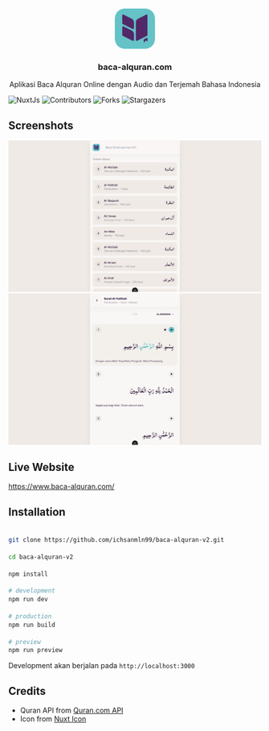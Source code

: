 <br/>
<p align="center">
  <a href="https://github.com/ichsanmln99/baca-alquran-v2">
    <img src="public/icons/icon-96x96.png" alt="Logo" width="80" height="80">
  </a>

  <h3 align="center">baca-alquran.com</h3>

  <p align="center">
    Aplikasi Baca Alquran Online dengan Audio dan Terjemah Bahasa Indonesia
  </p>
</p>

![NuxtJs](https://img.shields.io/badge/Nuxt%203-Typescript-blue?logo=Nuxt.js)
![Contributors](https://img.shields.io/github/contributors/ichsanmln99/baca-alquran-v2?color=dark-green)
![Forks](https://img.shields.io/github/forks/ichsanmln99/baca-alquran-v2?style=social)
![Stargazers](https://img.shields.io/github/stars/ichsanmln99/baca-alquran-v2?style=social)

## Screenshots

![Screen Shot](public/screenshots/home.png)
![Screen Shot](public/screenshots/chapter.png)

## Live Website

<https://www.baca-alquran.com/>

## Installation

```sh

git clone https://github.com/ichsanmln99/baca-alquran-v2.git

cd baca-alquran-v2

npm install

# development
npm run dev

# production
npm run build

# preview
npm run preview

```

Development akan berjalan pada `http://localhost:3000`

## Credits

- Quran API from [Quran.com API](https://quran.com/en/developers)
- Icon from [Nuxt Icon](https://nuxt.com/modules/icon)
